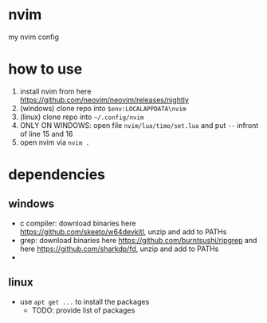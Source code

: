 # nvim
my nvim config

# how to use
1. install nvim from here https://github.com/neovim/neovim/releases/nightly
2. (windows) clone repo into `$env:LOCALAPPDATA\nvim`
2. (linux) clone repo into `~/.config/nvim`
3. ONLY ON WINDOWS: open file `nvim/lua/timo/set.lua` and put `--` infront of line 15 and 16
4. open nvim via `nvim .`

# dependencies
## windows
- c compiler: download binaries here https://github.com/skeeto/w64devkitl, unzip and add to PATHs
- grep: download binaries here https://github.com/burntsushi/ripgrep and here https://github.com/sharkdp/fd, unzip and add to PATHs
- 

## linux
- use `apt get ...` to install the packages
  - TODO: provide list of packages

